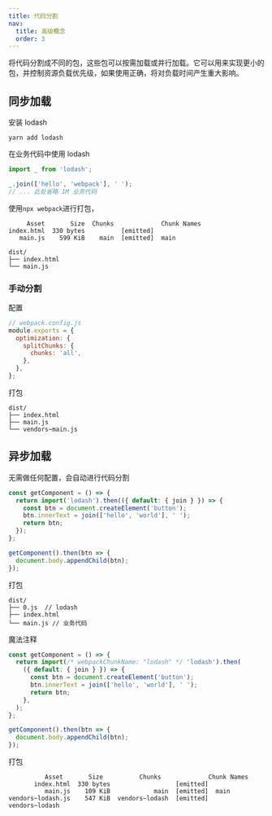 ```yaml
---
title: 代码分割
nav:
  title: 高级概念
  order: 3
---
```


将代码分割成不同的包，这些包可以按需加载或并行加载。它可以用来实现更小的包，并控制资源负载优先级，如果使用正确，将对负载时间产生重大影响。

## 同步加载

安装 lodash

```shell
yarn add lodash
```

在业务代码中使用 lodash

```js
import _ from 'lodash';

_.join(['hello', 'webpack'], ' ');
// ... 此处省略 1M 业务代码
```

使用`npx webpack`进行打包，

```
     Asset       Size  Chunks             Chunk Names
index.html  330 bytes          [emitted]
   main.js    599 KiB    main  [emitted]  main
```

```
dist/
├── index.html
└── main.js
```

### 手动分割

配置

```js
// webpack.config.js
module.exports = {
  optimization: {
    splitChunks: {
      chunks: 'all',
    },
  },
};
```

打包

```
dist/
├── index.html
├── main.js
└── vendors~main.js
```

## 异步加载

无需做任何配置，会自动进行代码分割

```js
const getComponent = () => {
  return import('lodash').then(({ default: { join } }) => {
    const btn = document.createElement('button');
    btn.innerText = join(['hello', 'world'], ' ');
    return btn;
  });
};

getComponent().then(btn => {
  document.body.appendChild(btn);
});
```

打包

```
dist/
├── 0.js  // lodash
├── index.html
└── main.js // 业务代码
```

魔法注释

```js
const getComponent = () => {
  return import(/* webpackChunkName: "lodash" */ 'lodash').then(
    ({ default: { join } }) => {
      const btn = document.createElement('button');
      btn.innerText = join(['hello', 'world'], ' ');
      return btn;
    },
  );
};

getComponent().then(btn => {
  document.body.appendChild(btn);
});
```

打包

```
          Asset       Size          Chunks             Chunk Names
       index.html  330 bytes                  [emitted]
          main.js    109 KiB            main  [emitted]  main
vendors~lodash.js    547 KiB  vendors~lodash  [emitted]  vendors~lodash
```
